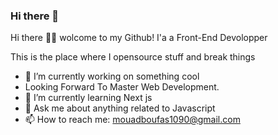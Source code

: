 ### Hi there 👋

<p style="align: center">Hi there 👋🏽 wolcome to my Github! I'a a Front-End Devolopper</p>

This is the place where I opensource stuff and break things

- 🔭 I’m currently working on something cool
- Looking Forward To Master Web Development.
- 🌱 I’m currently learning Next js
- 💬 Ask me about anything related to Javascript
- 📫 How to reach me: mouadboufas1090@gmail.com

